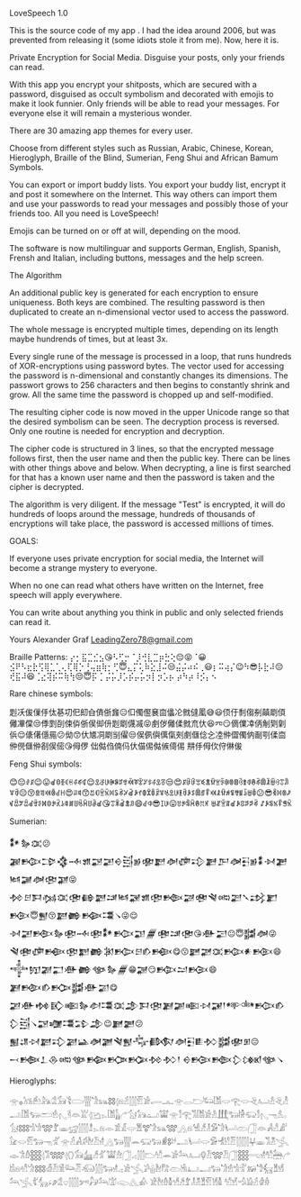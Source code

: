 LoveSpeech 1.0

This is the source code of ​​my app <LoveSpeech>. I had the idea around 2006, but was prevented from releasing it (some idiots stole it from me). Now, here it is.

Private Encryption for Social Media. Disguise your posts, only your friends can read.

With this app you encrypt your shitposts, which are secured with a password, disguised as occult symbolism and decorated with emojis to make it look funnier. Only friends will be able to read your messages. For everyone else it will remain a mysterious wonder.

There are 30 amazing app themes for every user.

Choose from different styles such as Russian, Arabic, Chinese, Korean, Hieroglyph, Braille of the Blind, Sumerian, Feng Shui and African Bamum Symbols.

You can export or import buddy lists. You export your buddy list, encrypt it and post it somewhere on the Internet. This way others can import them and use your passwords to read your messages and possibly those of your friends too. All you need is LoveSpeech!

Emojis can be turned on or off at will, depending on the mood.

The software is now multilinguar and supports German, English, Spanish, Frensh and Italian, including buttons, messages and the help screen.

The Algorithm

An additional public key is generated for each encryption to ensure uniqueness.
Both keys are combined. The resulting password is then duplicated to create an n-dimensional vector used to access the password.

The whole message is encrypted multiple times, depending on its length maybe hundrends of times, but at least 3x.

Every single rune of the message is processed in a loop, that runs hundreds of XOR-encryptions using password bytes. The vector used for accessing the password is n-dimensional and constantly changes its dimensions. The passwort grows to 256 characters and then begins to constantly shrink and grow. All the same time the password is chopped up and self-modified.

The resulting cipher code is now moved in the upper Unicode range so that the desired symbolism can be seen. The decryption process is reversed. Only one routine is needed for encryption and decryption.

The cipher code is structured in 3 lines, so that the encrypted message follows first, then the user name and then the public key. There can be lines with other things above and below. When decrypting, a line is first searched for that has a known user name and then the password is taken and the cipher is decrypted.

The algorithm is very diligent. If the message "Test" is encrypted, it will do hundreds of loops around the message, hundreds of thousands of encryptions will take place, the password is accessed millions of times.

GOALS:

If everyone uses private encryption for social media, the Internet will become a strange mystery to everyone.

When no one can read what others have written on the Internet, free speech will apply everywhere.

You can write about anything you think in public and only selected friends can read it.

Yours
Alexander Graf
LeadingZero78@gmail.com

Braille Patterns:
⡔⡂⣯⣉⣊⣢😘⠣⢋⡒⠈⡸⢚⣇⣉⡶⣓⢕😔😝⠈😀⣪⠟⠣⣖⣗⢫⢿⣁⢁⢄⢏⢿⡑⢘⢤⣶⢷⡂⢋😇⣄⡍⢅⠷⣕⣸⠬😒⣬⡬⠴⠮⢀😃⡆⠭⢴⡌😉⠳😎⡧⣗⠼😔⢞⣯⠼😆⢈⣔⢽⡮⠭⢷⢳😒😇⡯
⡁⡬⡥⡸⡡⡮⡤⡥⡲⡇⡲⡡⡦
⡴⠳⡴⠸⡪⡄⠢

Rare chinese symbols:

㓳㓇㑓㑿㐿㑀㐞㓛㐶㓪㒲㑪㑜㒪😑㐰㒔㒘㐮㐭㒩㓆㓄㒓㓘😅😃㑔㐵㓿㑳㓬㒹㓾㑯㒧㓖㒉😒㑧㓻㓦㑛㑞㑜㑨㑢㐼㓳㓾㒝㓕😝㓺㑕㒧㑱㓄㐬㐲😆㓁😏㒀㒒㓑㑂㓩㓶㓷㑟😌㒅㒂㒚㒾😕㑃😙㐲㐡㓊㓾㓥㒛😒㑨㑉㒜㒖㑶㓨㓺㒑㑫㐈㓐㑖㒊㒔㐻㓰㓵㑱㐭㑖㒌㒑㑖㓢㑨㑻😘㑄㑩
㑁㑬㑇㑲㐷㐲㑤㑥㑬㑵㑸㑥
㐩㐿㑄㐸㑏㑣㑓

Feng Shui symbols:

😊😔ꂑꂰ😉😛ꀷꃪꃩꀯꃛꂗꁮꁍ😌ꀾꁕꁂꁏꁶꃐꃰꁟꃥꂂꃢꃈꂗꀾꁨ😒😍ꂰꀰꀰꂄꀥꂭꃙꁈꂩꁆꂮꁙꃲꃨꂻꂔꁭꂉꂾꁀꃳꀪꀢꂸꂺ😔😚ꁖꁣꁠꂲꂽꀿ😍ꂫꃖ😙ꀠꂇꁇꁰꂀꂢꁭꃡꀶꀲꀈꂦꁾꀦꂯꂸꂚꀾꁂꀫꂺꀲꁵꂉꀵꁺꁠꂿꃙꁜꁉꃮꃉꀭꁁꀦ😕😎ꃵꂀꂮꃞꃴꀟꃠꀟꀸꃯꃘꁒꃪꃂꃣꀮꃗꃑꂹꂙꃫꂹꂠꀷ😘ꀪꂒꀶꂭꀣ😄ꂽꁥ😎ꀤꁂ😛ꀞꃂꁃꃫꂔꀡꂛ
ꁁꁬꁇꁲꀷꀲꁤꁯꁯꁭ
ꁴꀲꁄꁱꁺꁅꁰ

Sumerian:

𒀯𒂛𒀬😕𒃍𒁚𒁋𒃯𒁄𒂙𒃌𒃢𒀪𒁻𒂊𒂯𒃗𒀣𒂈𒃿𒃦𒂅𒀤𒃭𒂊𒀮𒀵𒂾𒀈𒃡𒀦𒂫𒃞😝𒁵𒂉𒁕𒁆𒀬𒂤𒂵𒃈𒁼𒀈𒃋𒂙𒂣𒁦𒃄𒂧𒃸𒀷𒃅𒃵𒃶𒃛𒁩😇𒂑😚𒃂𒂶𒁢𒃮𒀺😜😌𒀵𒃢𒁝𒂛𒂪𒁄𒂪𒀯𒁟𒃣𒁂𒂱𒁼𒂤😘𒀟𒂽😐😇𒂌𒀦😜𒃸𒂱𒂈𒁜𒂩𒂸𒂶𒁐𒁘𒂉𒁓𒁜😋😗𒃐𒃜𒀬𒁚𒀭𒁩😄𒀱𒂖𒃝𒂷𒀟𒂶𒀲𒂛𒁂😁𒃨😏𒁭𒁺𒁞😄𒃎𒁤𒁓𒁣𒂌𒀟𒃫😋𒃁𒀟𒂔𒃼𒀩𒂛𒀠𒃮𒀬𒂁𒁕𒂫𒃎𒃩𒀩𒀴𒃙𒁹𒀰𒁟𒁓𒁷𒁻𒀺𒃌𒁿𒃮𒁉𒂁😉𒃏𒃔😕𒂐𒂚𒀴𒃂𒃾𒃀𒀿𒀡𒃆𒃸𒂏𒂝𒁃𒀣𒃭𒀾𒁴𒂌𒂯𒁳😑
𒁁𒁬𒁇𒁲𒀷𒀲𒁢𒁥𒁡𒁵𒁴𒁹
𒀪𒁞𒁦𒁷𒁸𒀲𒀺

Hieroglyphs:

𓁿𓃉𓃡𓃕𓃦𓁘𓃘𓀥𓂪𓂳𓁋𓃬𓃌𓂆𓁶𓁢𓂯𓁡𓀂𓂷𓂜𓁿𓂋𓂬𓃜𓀨𓂌𓂀𓂌𓂙𓂤𓁜𓂙𓁚𓂢𓀨𓃓𓂧𓁛𓂇𓁊𓁻𓁏𓂆𓂛𓂄𓀨𓃱𓂐𓃩𓃥𓂠𓀬𓁿𓀾𓂀𓀢𓀨𓀀𓁜𓃄𓃽𓀛𓃯𓀾𓂇𓁸𓁝𓂂𓃩𓃎𓀜𓁍𓃍𓁤𓁾𓃸𓂰𓁯𓂄𓁶𓁹𓀃𓁕𓂍𓁱𓃋𓁋𓃬𓃍𓂻𓁶𓀽𓀵𓁥𓀑𓁋𓂥𓂫𓃂𓁻𓀻𓀭𓀊𓃠𓂌𓁡𓃽𓁸𓁄𓁿𓁢𓀻𓀖𓁬𓁟𓁧𓂻𓃒𓂳𓂎𓃯𓃒𓁖𓃊𓃾𓂢𓂥𓂌𓀑𓁂𓀮𓁠𓂶𓂔𓁾𓀢𓁳𓂿𓁼𓀟𓁇𓃑𓂆𓀢𓃏𓂆𓂘𓃘𓃳𓀵𓁄𓀬𓁞𓃂𓂁𓂯𓂬𓀰𓂎𓀂𓃢𓂤𓂖𓁟𓃍𓁟𓃂𓃑𓂸𓁧𓀱𓃣𓂐𓀧𓁶𓁗𓀝𓃎𓁑𓁟𓀆𓃛𓁠𓃰𓂯𓃽𓁧𓂁𓀀𓂿𓀕𓂗𓁬𓀗𓂫𓁃𓂞𓂝𓃒𓁋𓁛𓀜𓁅𓃖𓁙𓃶𓁰𓁫𓃢𓂿𓀤𓃲𓂊𓂈𓁘𓂑𓂰𓀒𓃗𓃢𓀪𓃆𓂽𓀉
𓁁𓁬𓁇𓁲𓀷𓀲𓁤𓁥𓁳𓁰𓁡𓁩𓁲
𓀰𓁭𓁉𓁎𓁢𓁓𓁆


